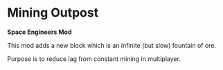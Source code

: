 # Mining Outpost
**Space Engineers Mod**

This mod adds a new block which is an infinite (but slow) fountain of ore.

Purpose is to reduce lag from constant mining in multiplayer.
